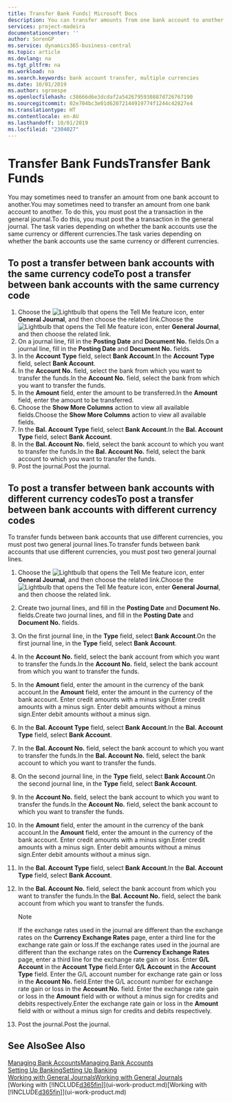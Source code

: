 ```yaml
---
title: Transfer Bank Funds| Microsoft Docs
description: You can transfer amounts from one bank account to another, including different currencies, by posting the transaction in the general journal.
services: project-madeira
documentationcenter: ''
author: SorenGP
ms.service: dynamics365-business-central
ms.topic: article
ms.devlang: na
ms.tgt_pltfrm: na
ms.workload: na
ms.search.keywords: bank account transfer, multiple currencies
ms.date: 10/01/2019
ms.author: sgroespe
ms.openlocfilehash: c38666d6e3dcdaf2a5426795930887d726767190
ms.sourcegitcommit: 02e704bc3e01d62072144919774f1244c42827e4
ms.translationtype: HT
ms.contentlocale: en-AU
ms.lasthandoff: 10/01/2019
ms.locfileid: "2304027"
---
```

# <a name="transfer-bank-funds"></a><span data-ttu-id="ade84-103">Transfer Bank Funds</span><span class="sxs-lookup"><span data-stu-id="ade84-103">Transfer Bank Funds</span></span>
<span data-ttu-id="ade84-104">You may sometimes need to transfer an amount from one bank account to another.</span><span class="sxs-lookup"><span data-stu-id="ade84-104">You may sometimes need to transfer an amount from one bank account to another.</span></span> <span data-ttu-id="ade84-105">To do this, you must post the a transaction in the general journal.</span><span class="sxs-lookup"><span data-stu-id="ade84-105">To do this, you must post the a transaction in the general journal.</span></span> <span data-ttu-id="ade84-106">The task varies depending on whether the bank accounts use the same currency or different currencies.</span><span class="sxs-lookup"><span data-stu-id="ade84-106">The task varies depending on whether the bank accounts use the same currency or different currencies.</span></span>

## <a name="to-post-a-transfer-between-bank-accounts-with-the-same-currency-code"></a><span data-ttu-id="ade84-107">To post a transfer between bank accounts with the same currency code</span><span class="sxs-lookup"><span data-stu-id="ade84-107">To post a transfer between bank accounts with the same currency code</span></span>
1. <span data-ttu-id="ade84-108">Choose the ![Lightbulb that opens the Tell Me feature](media/ui-search/search_small.png "Tell me what you want to do") icon, enter **General Journal**, and then choose the related link.</span><span class="sxs-lookup"><span data-stu-id="ade84-108">Choose the ![Lightbulb that opens the Tell Me feature](media/ui-search/search_small.png "Tell me what you want to do") icon, enter **General Journal**, and then choose the related link.</span></span>
2. <span data-ttu-id="ade84-109">On a journal line, fill in the **Posting Date** and **Document No.** fields.</span><span class="sxs-lookup"><span data-stu-id="ade84-109">On a journal line, fill in the **Posting Date** and **Document No.** fields.</span></span>
3. <span data-ttu-id="ade84-110">In the **Account Type** field, select **Bank Account**.</span><span class="sxs-lookup"><span data-stu-id="ade84-110">In the **Account Type** field, select **Bank Account**.</span></span>
4. <span data-ttu-id="ade84-111">In the **Account No.** field, select the bank from which you want to transfer the funds.</span><span class="sxs-lookup"><span data-stu-id="ade84-111">In the **Account No.** field, select the bank from which you want to transfer the funds.</span></span>
5. <span data-ttu-id="ade84-112">In the **Amount** field, enter the amount to be transferred.</span><span class="sxs-lookup"><span data-stu-id="ade84-112">In the **Amount** field, enter the amount to be transferred.</span></span>
6. <span data-ttu-id="ade84-113">Choose the **Show More Columns** action to view all available fields.</span><span class="sxs-lookup"><span data-stu-id="ade84-113">Choose the **Show More Columns** action to view all available fields.</span></span>
7. <span data-ttu-id="ade84-114">In the **Bal. Account Type** field, select **Bank Account**.</span><span class="sxs-lookup"><span data-stu-id="ade84-114">In the **Bal. Account Type** field, select **Bank Account**.</span></span>
8. <span data-ttu-id="ade84-115">In the **Bal. Account No.** field, select the bank account to which you want to transfer the funds.</span><span class="sxs-lookup"><span data-stu-id="ade84-115">In the **Bal. Account No.** field, select the bank account to which you want to transfer the funds.</span></span>
9. <span data-ttu-id="ade84-116">Post the journal.</span><span class="sxs-lookup"><span data-stu-id="ade84-116">Post the journal.</span></span>

## <a name="to-post-a-transfer-between-bank-accounts-with-different-currency-codes"></a><span data-ttu-id="ade84-117">To post a transfer between bank accounts with different currency codes</span><span class="sxs-lookup"><span data-stu-id="ade84-117">To post a transfer between bank accounts with different currency codes</span></span>
<span data-ttu-id="ade84-118">To transfer funds between bank accounts that use different currencies, you must post two general journal lines.</span><span class="sxs-lookup"><span data-stu-id="ade84-118">To transfer funds between bank accounts that use different currencies, you must post two general journal lines.</span></span>

1. <span data-ttu-id="ade84-119">Choose the ![Lightbulb that opens the Tell Me feature](media/ui-search/search_small.png "Tell me what you want to do") icon, enter **General Journal**, and then choose the related link.</span><span class="sxs-lookup"><span data-stu-id="ade84-119">Choose the ![Lightbulb that opens the Tell Me feature](media/ui-search/search_small.png "Tell me what you want to do") icon, enter **General Journal**, and then choose the related link.</span></span>
2. <span data-ttu-id="ade84-120">Create two journal lines, and fill in the **Posting Date** and **Document No.** fields.</span><span class="sxs-lookup"><span data-stu-id="ade84-120">Create two journal lines, and fill in the **Posting Date** and **Document No.** fields.</span></span>
3. <span data-ttu-id="ade84-121">On the first journal line, in the **Type** field, select **Bank Account**.</span><span class="sxs-lookup"><span data-stu-id="ade84-121">On the first journal line, in the **Type** field, select **Bank Account**.</span></span>
4. <span data-ttu-id="ade84-122">In the **Account No.** field, select the bank account from which you want to transfer the funds.</span><span class="sxs-lookup"><span data-stu-id="ade84-122">In the **Account No.** field, select the bank account from which you want to transfer the funds.</span></span>
5. <span data-ttu-id="ade84-123">In the **Amount** field, enter the amount in the currency of the bank account.</span><span class="sxs-lookup"><span data-stu-id="ade84-123">In the **Amount** field, enter the amount in the currency of the bank account.</span></span> <span data-ttu-id="ade84-124">Enter credit amounts with a minus sign.</span><span class="sxs-lookup"><span data-stu-id="ade84-124">Enter credit amounts with a minus sign.</span></span> <span data-ttu-id="ade84-125">Enter debit amounts without a minus sign.</span><span class="sxs-lookup"><span data-stu-id="ade84-125">Enter debit amounts without a minus sign.</span></span>
6. <span data-ttu-id="ade84-126">In the **Bal. Account Type** field, select **Bank Account**.</span><span class="sxs-lookup"><span data-stu-id="ade84-126">In the **Bal. Account Type** field, select **Bank Account**.</span></span>
7. <span data-ttu-id="ade84-127">In the **Bal. Account No.** field, select the bank account to which you want to transfer the funds.</span><span class="sxs-lookup"><span data-stu-id="ade84-127">In the **Bal. Account No.** field, select the bank account to which you want to transfer the funds.</span></span>
8. <span data-ttu-id="ade84-128">On the second journal line, in the **Type** field, select **Bank Account**.</span><span class="sxs-lookup"><span data-stu-id="ade84-128">On the second journal line, in the **Type** field, select **Bank Account**.</span></span>
9. <span data-ttu-id="ade84-129">In the **Account No.** field, select the bank account to which you want to transfer the funds.</span><span class="sxs-lookup"><span data-stu-id="ade84-129">In the **Account No.** field, select the bank account to which you want to transfer the funds.</span></span>
10. <span data-ttu-id="ade84-130">In the **Amount** field, enter the amount in the currency of the bank account.</span><span class="sxs-lookup"><span data-stu-id="ade84-130">In the **Amount** field, enter the amount in the currency of the bank account.</span></span> <span data-ttu-id="ade84-131">Enter credit amounts with a minus sign.</span><span class="sxs-lookup"><span data-stu-id="ade84-131">Enter credit amounts with a minus sign.</span></span> <span data-ttu-id="ade84-132">Enter debit amounts without a minus sign.</span><span class="sxs-lookup"><span data-stu-id="ade84-132">Enter debit amounts without a minus sign.</span></span>
11. <span data-ttu-id="ade84-133">In the **Bal. Account Type** field, select **Bank Account**.</span><span class="sxs-lookup"><span data-stu-id="ade84-133">In the **Bal. Account Type** field, select **Bank Account**.</span></span>  
12. <span data-ttu-id="ade84-134">In the **Bal. Account No.** field, select the bank account from which you want to transfer the funds.</span><span class="sxs-lookup"><span data-stu-id="ade84-134">In the **Bal. Account No.** field, select the bank account from which you want to transfer the funds.</span></span>

    > [!NOTE]  
    > <span data-ttu-id="ade84-135">If the exchange rates used in the journal are different than the exchange rates on the **Currency Exchange Rates** page, enter a third line for the exchange rate gain or loss.</span><span class="sxs-lookup"><span data-stu-id="ade84-135">If the exchange rates used in the journal are different than the exchange rates on the **Currency Exchange Rates** page, enter a third line for the exchange rate gain or loss.</span></span> <span data-ttu-id="ade84-136">Enter **G/L Account** in the **Account Type** field.</span><span class="sxs-lookup"><span data-stu-id="ade84-136">Enter **G/L Account** in the **Account Type** field.</span></span> <span data-ttu-id="ade84-137">Enter the G/L account number for exchange rate gain or loss in the **Account No.** field.</span><span class="sxs-lookup"><span data-stu-id="ade84-137">Enter the G/L account number for exchange rate gain or loss in the **Account No.** field.</span></span> <span data-ttu-id="ade84-138">Enter the exchange rate gain or loss in the **Amount** field with or without a minus sign for credits and debits respectively.</span><span class="sxs-lookup"><span data-stu-id="ade84-138">Enter the exchange rate gain or loss in the **Amount** field with or without a minus sign for credits and debits respectively.</span></span>
13. <span data-ttu-id="ade84-139">Post the journal.</span><span class="sxs-lookup"><span data-stu-id="ade84-139">Post the journal.</span></span>

## <a name="see-also"></a><span data-ttu-id="ade84-140">See Also</span><span class="sxs-lookup"><span data-stu-id="ade84-140">See Also</span></span>
[<span data-ttu-id="ade84-141">Managing Bank Accounts</span><span class="sxs-lookup"><span data-stu-id="ade84-141">Managing Bank Accounts</span></span>](bank-manage-bank-accounts.md)  
[<span data-ttu-id="ade84-142">Setting Up Banking</span><span class="sxs-lookup"><span data-stu-id="ade84-142">Setting Up Banking</span></span>](bank-setup-banking.md)  
[<span data-ttu-id="ade84-143">Working with General Journals</span><span class="sxs-lookup"><span data-stu-id="ade84-143">Working with General Journals</span></span>](ui-work-general-journals.md)  
<span data-ttu-id="ade84-144">[Working with [!INCLUDE[d365fin](includes/d365fin_md.md)]](ui-work-product.md)</span><span class="sxs-lookup"><span data-stu-id="ade84-144">[Working with [!INCLUDE[d365fin](includes/d365fin_md.md)]](ui-work-product.md)</span></span>
